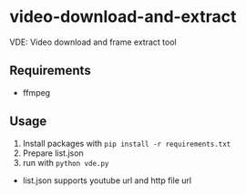 # video-download-and-extract
 VDE: Video download and frame extract tool

## Requirements

- ffmpeg

## Usage

1. Install packages with `pip install -r requirements.txt`
1. Prepare list.json
1. run with `python vde.py`

- list.json supports youtube url and http file url